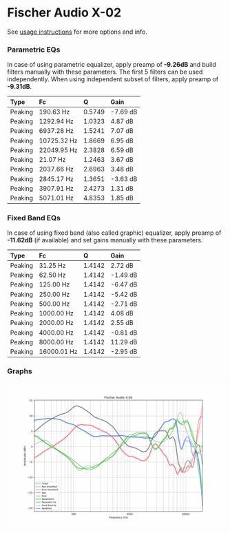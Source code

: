 # Fischer Audio X-02
See [usage instructions](https://github.com/jaakkopasanen/AutoEq#usage) for more options and info.

### Parametric EQs
In case of using parametric equalizer, apply preamp of **-9.26dB** and build filters manually
with these parameters. The first 5 filters can be used independently.
When using independent subset of filters, apply preamp of **-9.31dB**.

| Type    | Fc          |      Q | Gain     |
|:--------|:------------|:-------|:---------|
| Peaking | 190.63 Hz   | 0.5749 | -7.69 dB |
| Peaking | 1292.94 Hz  | 1.0323 | 4.87 dB  |
| Peaking | 6937.28 Hz  | 1.5241 | 7.07 dB  |
| Peaking | 10725.32 Hz | 1.8669 | 6.95 dB  |
| Peaking | 22049.95 Hz | 2.3828 | 6.59 dB  |
| Peaking | 21.07 Hz    | 1.2463 | 3.67 dB  |
| Peaking | 2037.66 Hz  | 2.6963 | 3.48 dB  |
| Peaking | 2845.17 Hz  | 1.3651 | -3.63 dB |
| Peaking | 3907.91 Hz  | 2.4273 | 1.31 dB  |
| Peaking | 5071.01 Hz  | 4.8353 | 1.85 dB  |

### Fixed Band EQs
In case of using fixed band (also called graphic) equalizer, apply preamp of **-11.62dB**
(if available) and set gains manually with these parameters.

| Type    | Fc          |      Q | Gain     |
|:--------|:------------|:-------|:---------|
| Peaking | 31.25 Hz    | 1.4142 | 2.72 dB  |
| Peaking | 62.50 Hz    | 1.4142 | -1.49 dB |
| Peaking | 125.00 Hz   | 1.4142 | -6.47 dB |
| Peaking | 250.00 Hz   | 1.4142 | -5.42 dB |
| Peaking | 500.00 Hz   | 1.4142 | -2.71 dB |
| Peaking | 1000.00 Hz  | 1.4142 | 4.08 dB  |
| Peaking | 2000.00 Hz  | 1.4142 | 2.55 dB  |
| Peaking | 4000.00 Hz  | 1.4142 | -0.81 dB |
| Peaking | 8000.00 Hz  | 1.4142 | 11.29 dB |
| Peaking | 16000.01 Hz | 1.4142 | -2.95 dB |

### Graphs
![](./Fischer%20Audio%20X-02.png)
